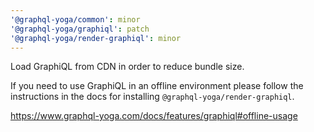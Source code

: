 ```yaml
---
'@graphql-yoga/common': minor
'@graphql-yoga/graphiql': patch
'@graphql-yoga/render-graphiql': minor
---
```


Load GraphiQL from CDN in order to reduce bundle size.

If you need to use GraphiQL in an offline environment please follow the instructions in the docs for installing `@graphql-yoga/render-graphiql`.

https://www.graphql-yoga.com/docs/features/graphiql#offline-usage
